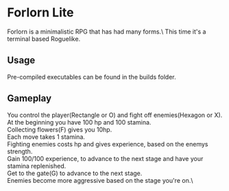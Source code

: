 # Forlorn Lite

Forlorn is a minimalistic RPG that has had many forms.\ 
This time it's a terminal based Roguelike.

## Usage
Pre-compiled executables can be found in the builds folder. 

## Gameplay
You control the player(Rectangle or O) and fight off enemies(Hexagon or X).\
At the beginning you have 100 hp and 100 stamina.\
Collecting flowers(F) gives you 10hp.\
Each move takes 1 stamina.\
Fighting enemies costs hp and gives experience, based on the enemys strength.\
Gain 100/100 experience, to advance to the next stage and have your stamina replenished.\
Get to the gate(G) to advance to the next stage.\
Enemies become more aggressive based on the stage you're on.\
